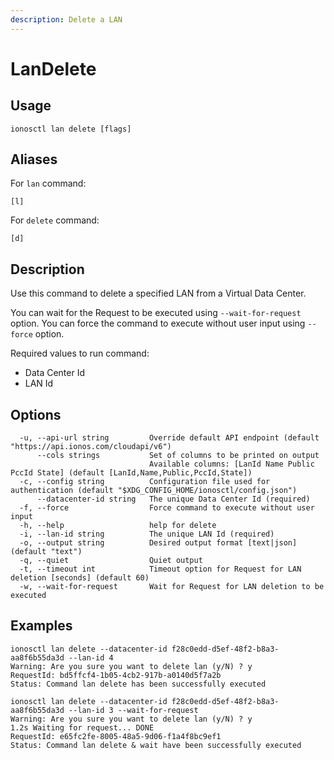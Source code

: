 ```yaml
---
description: Delete a LAN
---
```


# LanDelete

## Usage

```text
ionosctl lan delete [flags]
```

## Aliases

For `lan` command:
```text
[l]
```

For `delete` command:
```text
[d]
```

## Description

Use this command to delete a specified LAN from a Virtual Data Center.

You can wait for the Request to be executed using `--wait-for-request` option. You can force the command to execute without user input using `--force` option.

Required values to run command:

* Data Center Id
* LAN Id

## Options

```text
  -u, --api-url string         Override default API endpoint (default "https://api.ionos.com/cloudapi/v6")
      --cols strings           Set of columns to be printed on output 
                               Available columns: [LanId Name Public PccId State] (default [LanId,Name,Public,PccId,State])
  -c, --config string          Configuration file used for authentication (default "$XDG_CONFIG_HOME/ionosctl/config.json")
      --datacenter-id string   The unique Data Center Id (required)
  -f, --force                  Force command to execute without user input
  -h, --help                   help for delete
  -i, --lan-id string          The unique LAN Id (required)
  -o, --output string          Desired output format [text|json] (default "text")
  -q, --quiet                  Quiet output
  -t, --timeout int            Timeout option for Request for LAN deletion [seconds] (default 60)
  -w, --wait-for-request       Wait for Request for LAN deletion to be executed
```

## Examples

```text
ionosctl lan delete --datacenter-id f28c0edd-d5ef-48f2-b8a3-aa8f6b55da3d --lan-id 4
Warning: Are you sure you want to delete lan (y/N) ? y
RequestId: bd5ffcf4-1b05-4cb2-917b-a0140d5f7a2b
Status: Command lan delete has been successfully executed

ionosctl lan delete --datacenter-id f28c0edd-d5ef-48f2-b8a3-aa8f6b55da3d --lan-id 3 --wait-for-request 
Warning: Are you sure you want to delete lan (y/N) ? y
1.2s Waiting for request... DONE
RequestId: e65fc2fe-8005-48a5-9d06-f1a4f8bc9ef1
Status: Command lan delete & wait have been successfully executed
```

